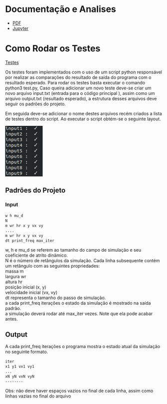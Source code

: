 # Documentação e Analises
* [PDF](http://www.dropwizard.io/1.0.2/docs/)
* [Jupyter](https://github.com/Leostayner/Simulation2DPhysics/tree/master/jupyter/)


# Como Rodar os Testes
  [Testes](https://github.com/Leostayner/Simulation2DPhysics/tree/master/test/)
  
  Os testes foram implementados com o uso de um script python responsável por realizar as comparações do resultado de saída do programa com o resultado esperado. Para rodar os testes basta executar o comando python3 test.py, Caso queira adicionar um novo teste deve-se criar um novo arquivo input.txt (entrada para o código principal ), assim como um arquivo output.txt (resultado esperado), a estrutura desses arquivos deve seguir os padrões do projeto.

Em seguida deve-se adicionar o nome destes arquivos recém criados a lista de testes dentro do script. Ao executar o script obtém-se o seguinte layout.

![img1](./imgs/img1.png)


## Padrões do Projeto
### Input
```
w h mu_d
N
m wr hr x y vx vy 
.... 
m wr hr x y vx vy 
dt print_freq max_iter
```
w, h e mu_d se referem ao tamanho do campo de simulação e seu coeficiente de atrito dinâmico.  
N é o número de retângulos da simulação. 
Cada linha subsequente contém um retângulo com as seguintes propriedades:  
massa m  
largura wr  
altura hr  
posição inicial (x, y)  
velocidade inicial (vx, vy)  
dt representa o tamanho do passo de simulação.  
a cada print_freq iterações o estado da simulação é mostrado na saída padrão.  
a simulação deverá rodar até max_iter vezes. Note que ela pode acabar antes.  

## Output
A cada print_freq iterações o programa mostra o estado atual da simulação no seguinte formato.  
```
iter
x1 y1 vx1 vy1
...
xN yN vxN vyN
--------
```
Obs: não deve haver espaços vazios no final de cada linha, assim como linhas vazias no final do arquivo



